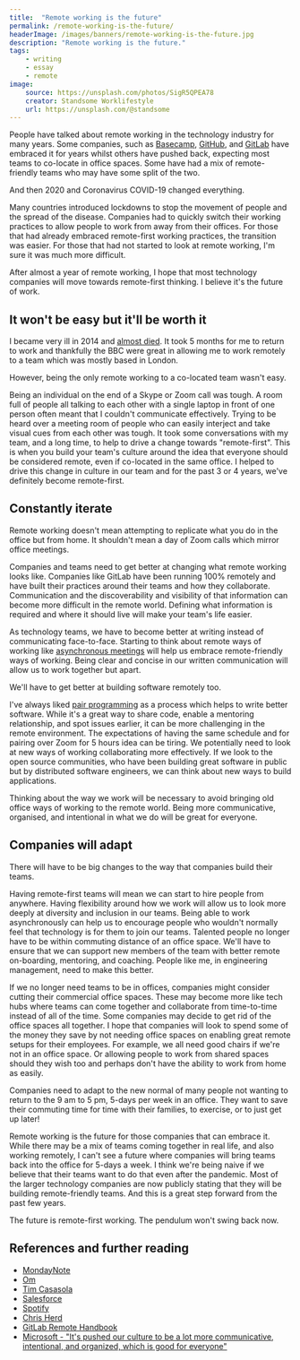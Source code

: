```yaml
---
title:  "Remote working is the future"
permalink: /remote-working-is-the-future/
headerImage: /images/banners/remote-working-is-the-future.jpg
description: "Remote working is the future."
tags:
    - writing
    - essay
    - remote
image:
    source: https://unsplash.com/photos/SigR5QPEA78
    creator: Standsome Worklifestyle
    url: https://unsplash.com/@standsome
---
```


People have talked about remote working in the technology industry for many years. Some companies, such as [Basecamp](https://basecamp.com/), [GitHub](https://github.com/), and [GitLab](https://about.gitlab.com/) have embraced it for years whilst others have pushed back, expecting most teams to co-locate in office spaces. Some have had a mix of remote-friendly teams who may have some split of the two.

And then 2020 and Coronavirus COVID-19 changed everything.

Many countries introduced lockdowns to stop the movement of people and the spread of the disease. Companies had to quickly switch their working practices to allow people to work from away from their offices. For those that had already embraced remote-first working practices, the transition was easier. For those that had not started to look at remote working, I'm sure it was much more difficult.

After almost a  year of remote working, I hope that most technology companies will move towards remote-first thinking. I believe it's the future of work.

## It won't be easy but it'll be worth it

I became very ill in 2014 and [almost died](/how-i-almost-died/). It took 5 months for me to return to work and thankfully the BBC were great in allowing me to work remotely to a team which was mostly based in London. 

However, being the only remote working to a co-located team wasn't easy.

Being an individual on the end of a Skype or Zoom call was tough. A room full of people all talking to each other with a single laptop in front of one person often meant that I couldn't communicate effectively. Trying to be heard over a meeting room of people who can easily interject and take visual cues from each other was tough. It took some conversations with my team, and a long time, to help to drive a change towards "remote-first". This is when you build your team's culture around the idea that everyone should be considered remote, even if co-located in the same office. I helped to drive this change in culture in our team and for the past 3 or 4 years, we've definitely become remote-first.

## Constantly iterate

Remote working doesn't mean attempting to replicate what you do in the office but from home. It shouldn't mean a day of Zoom calls which mirror office meetings.

Companies and teams need to get better at changing what remote working looks like. Companies like GitLab have been running 100% remotely and have built their practices around their teams and how they collaborate. Communication and the discoverability and visibility of that information can become more difficult in the remote world. Defining what information is required and where it should live will make your team's life easier.

As technology teams, we have to become better at writing instead of communicating face-to-face. Starting to think about remote ways of working like [asynchronous meetings](https://blog.trello.com/how-to-run-an-asynchronous-meeting) will help us embrace remote-friendly ways of working. Being clear and concise in our written communication will allow us to work together but apart. 

We'll have to get better at building software remotely too. 

I've always liked [pair programming](https://en.wikipedia.org/wiki/Pair_programming) as a process which helps to write better software. While it's a great way to share code, enable a mentoring relationship, and spot issues earlier, it can be more challenging in the remote environment. The expectations of having the same schedule and for pairing over Zoom for 5 hours idea can be tiring. We potentially need to look at new ways of working collaborating more effectively. If we look to the open source communities, who have been building great software in public but by distributed software engineers, we can think about new ways to build applications.

Thinking about the way we work will be necessary to avoid bringing old office ways of working to the remote world. Being more communicative, organised, and intentional in what we do will be great for everyone.

## Companies will adapt

There will have to be big changes to the way that companies build their teams.

Having remote-first teams will mean we can start to hire people from anywhere. Having flexibility around how we work will allow us to look more deeply at diversity and inclusion in our teams. Being able to work asynchronously can help us to encourage people who wouldn't normally feel that technology is for them to join our teams. Talented people no longer have to be within commuting distance of an office space. We'll have to ensure that we can support new members of the team with better remote on-boarding, mentoring, and coaching. People like me, in engineering management, need to make this better.

If we no longer need teams to be in offices, companies might consider cutting their commercial office spaces. These may become more like tech hubs where teams can come together and collaborate from time-to-time instead of all of the time. Some companies may decide to get rid of the office spaces all together. I hope that companies will look to spend some of the money they save by not needing office spaces on enabling great remote setups for their employees. For example, we all need good chairs if we're not in an office space. Or allowing people to work from shared spaces should they wish too and perhaps don't have the ability to work from home as easily.

Companies need to adapt to the new normal of many people not wanting to return to the 9 am to 5 pm, 5-days per week in an office. They want to save their commuting time for time with their families, to exercise, or to just get up later!

Remote working is the future for those companies that can embrace it. While there may be a mix of teams coming together in real life, and also working remotely, I can't see a future where companies will bring teams back into the office for 5-days a week. I think we're being naive if we believe that their teams want to do that even after the pandemic. Most of the larger technology companies are now publicly stating that they will be building remote-friendly teams. And this is a great step forward from the past few years.

The future is remote-first working. The pendulum won't swing back now.

## References and further reading
- [MondayNote](https://mondaynote.com/tech-will-return-to-work-but-habits-will-be-changed-forever-de30ce4a9190)
- [Om](https://om.co/2020/05/03/the-inevitable-has-happened/)
- [Tim Casasola](http://www.timcasasola.com/blog/writing)
- [Salesforce](https://www.salesforce.com/news/stories/creating-a-best-workplace-from-anywhere/)
- [Spotify](https://newsroom.spotify.com/2021-02-12/distributed-first-is-the-future-of-work-at-spotify/)
- [Chris Herd](https://threadreaderapp.com/thread/1359135080753614854.html)
- [GitLab Remote Handbook](https://about.gitlab.com/handbook/)
- [Microsoft - "It's pushed our culture to be a lot more communicative, intentional, and organized, which is good for everyone"
](https://news.ycombinator.com/item?id=26139863)